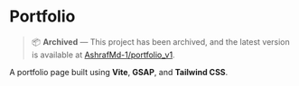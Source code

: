 # Portfolio

> 📦 **Archived** — This project has been archived, and the latest version is available at [AshrafMd-1/portfolio_v1](https://github.com/AshrafMd-1/portfolio_v1).

A portfolio page built using **Vite**, **GSAP**, and **Tailwind CSS**.

